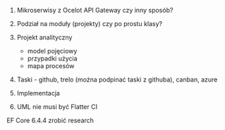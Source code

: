1. Mikroserwisy z Ocelot API Gateway czy inny sposób?
2. Podział na moduły (projekty) czy po prostu klasy?



1. Projekt analityczny
     - model pojęciowy
     - przypadki użycia
     - mapa procesów
2. Taski - github, trelo (można podpinać taski z githuba), canban, azure
3. Implementacja




3. UML nie musi być
Flatter
CI

EF Core 6.4.4
zrobić research